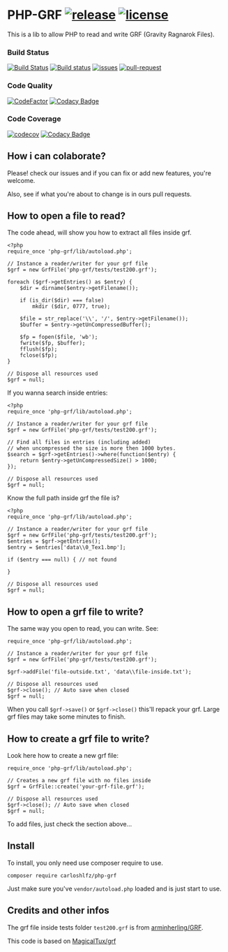 # PHP-GRF [![release](https://img.shields.io/github/release/carloshenrq/php-grf.svg)](https://github.com/carloshenrq/php-grf/releases) [![license](https://img.shields.io/github/license/carloshenrq/php-grf.svg)](https://github.com/carloshenrq/php-grf)

This is a lib to allow PHP to read and write GRF (Gravity Ragnarok Files).

### Build Status

[![Build Status](https://travis-ci.com/carloshenrq/php-grf.svg?branch=master)](https://travis-ci.com/carloshenrq/php-grf) [![Build status](https://ci.appveyor.com/api/projects/status/pgw1am9vx6i7lhqk?svg=true)](https://ci.appveyor.com/project/carloshenrq/php-grf) [![issues](https://img.shields.io/github/issues/carloshenrq/php-grf.svg)](https://github.com/carloshenrq/php-grf/issues) [![pull-request](https://img.shields.io/github/issues-pr/carloshenrq/php-grf.svg)](https://github.com/carloshenrq/php-grf/pulls)

### Code Quality

[![CodeFactor](https://www.codefactor.io/repository/github/carloshenrq/php-grf/badge/master)](https://www.codefactor.io/repository/github/carloshenrq/php-grf/overview/master) [![Codacy Badge](https://api.codacy.com/project/badge/Grade/791bcc480eac42cb937183daf5b827ae)](https://www.codacy.com/app/carloshenrq/php-grf?utm_source=github.com&amp;utm_medium=referral&amp;utm_content=carloshenrq/php-grf&amp;utm_campaign=Badge_Grade)

### Code Coverage

[![codecov](https://codecov.io/gh/carloshenrq/php-grf/branch/master/graph/badge.svg)](https://codecov.io/gh/carloshenrq/php-grf) [![Codacy Badge](https://api.codacy.com/project/badge/Coverage/791bcc480eac42cb937183daf5b827ae)](https://www.codacy.com/app/carloshenrq/php-grf?utm_source=github.com&utm_medium=referral&utm_content=carloshenrq/php-grf&utm_campaign=Badge_Coverage)

## How i can colaborate?

Please! check our issues and if you can fix or add new features, you're welcome.

Also, see if what you're about to change is in ours pull requests.

## How to open a file to read?

The code ahead, will show you how to extract all files inside grf.

```
<?php
require_once 'php-grf/lib/autoload.php';

// Instance a reader/writer for your grf file
$grf = new GrfFile('php-grf/tests/test200.grf');

foreach ($grf->getEntries() as $entry) {
    $dir = dirname($entry->getFilename());

    if (is_dir($dir) === false)
        mkdir ($dir, 0777, true);

    $file = str_replace('\\', '/', $entry->getFilename());
    $buffer = $entry->getUnCompressedBuffer();

    $fp = fopen($file, 'wb');
    fwrite($fp, $buffer);
    fflush($fp);
    fclose($fp);
}

// Dispose all resources used
$grf = null;
```

If you wanna search inside entries:

```
<?php
require_once 'php-grf/lib/autoload.php';

// Instance a reader/writer for your grf file
$grf = new GrfFile('php-grf/tests/test200.grf');

// Find all files in entries (including added)
// when uncompressed the size is more then 1000 bytes.
$search = $grf->getEntries()->where(function($entry) {
	return $entry->getUnCompressedSize() > 1000;
});

// Dispose all resources used
$grf = null;
```

Know the full path inside grf the file is?

```
<?php
require_once 'php-grf/lib/autoload.php';

// Instance a reader/writer for your grf file
$grf = new GrfFile('php-grf/tests/test200.grf');
$entries = $grf->getEntries();
$entry = $entries['data\\0_Tex1.bmp'];

if ($entry === null) { // not found

}

// Dispose all resources used
$grf = null;
```

## How to open a grf file to write?

The same way you open to read, you can write. See:

```
require_once 'php-grf/lib/autoload.php';

// Instance a reader/writer for your grf file
$grf = new GrfFile('php-grf/tests/test200.grf');

$grf->addFile('file-outside.txt', 'data\\file-inside.txt');

// Dispose all resources used
$grf->close(); // Auto save when closed
$grf = null;
```

When you call `$grf->save()` or `$grf->close()` this'll repack your grf.
Large grf files may take some minutes to finish.

## How to create a grf file to write?

Look here how to create a new grf file:

```
require_once 'php-grf/lib/autoload.php';

// Creates a new grf file with no files inside
$grf = GrfFile::create('your-grf-file.grf');

// Dispose all resources used
$grf->close(); // Auto save when closed
$grf = null;
```

To add files, just check the section above...

## Install

To install, you only need use composer require to use.

```
composer require carloshlfz/php-grf
```

Just make sure you've `vendor/autoload.php` loaded and is just start to use.

## Credits and other infos

The grf file inside tests folder `test200.grf` is from [arminherling/GRF](https://github.com/arminherling/GRF/).

This code is based on [MagicalTux/grf](https://github.com/MagicalTux/grf)
